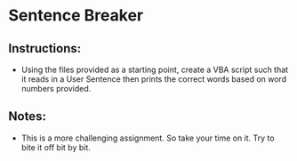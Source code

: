 # Sentence Breaker

## Instructions:

  * Using the files provided as a starting point, create a VBA script such that it reads in a User Sentence then prints the correct words based on word numbers provided. 

## Notes:

  * This is a more challenging assignment. So take your time on it. Try to bite it off bit by bit.
